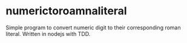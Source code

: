 # numerictoroamnaliteral

Simple program to convert numeric digit to their corresponding roman literal.
Written in nodejs with TDD.

